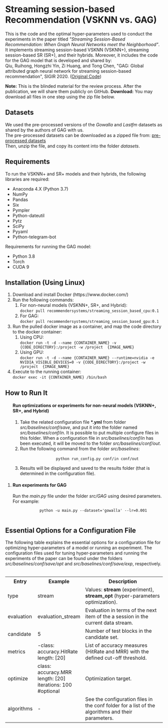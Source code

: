 <h1>Streaming session-based Recommendation (VSKNN vs. GAG)</h1>

This is the code and the optimal hyper-parameters used to conduct the experiments in the paper
titled <i>"Streaming Session-Based Recommendation: When Graph Neural Networks meet the Neighborhood"</i>.
It implements streaming session-based VSKNN (VSKNN+), streaming session-based SR (SR+), and their hybrids. Moreover, it
includes the code for the GAG model that is developed and shared by:
<br>
Qiu, Ruihong, Hongzhi Yin, Zi Huang, and Tong Chen,
"GAG: Global attributed graph neural network for streaming session-based recommendation", SIGIR 2020.
(<a href="https://github.com/RuihongQiu/GAG">Original Code</a>)

<b>Note:</b> This is the blinded material for the review process. After the publication, we will share them publicly on GitHub.
<b>Download:</b> You may download all files in one step using the zip file below.

<h2>Datasets</h2>
<div>
We used the pre-processed versions of the <i>Gowalla</i> and <i>Lastfm</i> datasets as shared by the authors of GAG with us. 
    <br>The pre-processed datasets can be downloaded as a zipped file from: 
    <a href="https://drive.google.com/file/d/1dBRsh-isQHKPn8GV5jzQnjEevwxmxx8p/view?usp=sharing">pre-processed datasets</a>
    <br> Then, unzip the file, and copy its content into the folder <i>datasets</i>.
</div>

<h2>Requirements</h2>

To run the VSKNN+ and SR+ models and their hybrids, the following libraries are required:

<ul>
    <li>Anaconda 4.X (Python 3.7)</li>
    <li>NumPy</li>
    <li>Pandas</li>
    <li>Six</li>
    <li>Pympler</li>
    <li>Python-dateutil</li>
    <li>Pytz</li>
    <li>SciPy</li>
    <li>Pyyaml</li>
    <li>Python-telegram-bot</li>
</ul>

Requirements for running the GAG model:

<ul>
    <li>Python 3.8</li>
    <li>Torch</li>
    <li>CUDA 9</li>
</ul>

<h2>Installation (Using Linux)</h2>
<ol>
<li> Download and install Docker (https://www.docker.com/) </li>
<li> Run the following commands: 
<ol>
    <li>For non-neural models (VSKNN+, SR+, and Hybrid):<br>
    <code>docker pull recommendersystems/streaming_session_based_cpu:0.1</code></li>
    <li>For GAG:<br>
    <code>docker pull recommendersystems/streaming_session_based_gpu:0.1</code></li>
</ol></li>
<li> Run the pulled docker image as a container, and map the code directory to the docker container:
<br> 
<ol>
    <li>Using CPU:<br>
    <code>docker run -t -d --name {CONTAINER_NAME} -v {CODE_DIRECTORY}:/project -w /project  {IMAGE_NAME}</code></li>
    <li>Using GPU:<br>
    <code>docker run -t -d --name {CONTAINER_NAME} --runtime=nvidia -e NVIDIA_VISIBLE_DEVICES=0 -v {CODE_DIRECTORY}:/project -w /project  {IMAGE_NAME}</code></li>
</ol> 
</li>
<li> Execute to the running container:<br>
<code>docker exec -it {CONTAINER_NAME} /bin/bash</code></li>
</ol>

<h2>How to Run It</h2>
<ol>
    <h4>Run optimizations or experiments for non-neural models (VSKNN+, SR+, and Hybrid)</h4>
    <ol>
        <li>
            Take the related configuration file <b>*.yml</b> from folder <i>src/baselines/conf/save</i>, and
            put it into the folder named <i>src/baselines/conf/in</i>. It is possible to put multiple configure files
            in this folder. When a configuration file in <i>src/baselines/conf/in</i> has been executed,
            it will be moved to the folder <i>src/baselines/conf/out</i>.
        </li>
        <li>
            Run the following command from the folder <i>src/baselines</i>: 
            <br>
            <code>
                python run_config.py conf/in conf/out
            </code>
        </li>    
        <li>
            Results will be displayed and saved to the results folder (that is determined in the configuration file).
        </li>
    </ol>
    </li>
    <li><h4>Run experiments for GAG</h4>
    Run the <i>main.py</i> file under the folder <i>src/GAG</i> using desired parameters. For example:
        <br>
        <code>
            python -u main.py --dataset='gowalla' --lr=0.001
        </code>
    </li>
</ol>


<h2>Essential Options for a Configuration File</h2>
The following table explains the essential options for a configuration file for optimizing hyper-parameters of a model or running an experiment.
The configuration files used for tuning hyper-parameters and running the experiments of the paper can be found under the folders <i>src/baselines/conf/save/opt</i> and <i>src/baselines/conf/save/exp</i>, respectively.
<br><br>
<div>
<div>
    <table class="table table-hover table-bordered">
        <tr>
            <th width="12%" scope="col"> Entry</th>
            <th width="16%" class="conf" scope="col">Example</th>
            <th width="72%" class="conf" scope="col">Description</th>
        </tr>
        <tr>
            <td>type</td>
            <td>stream</td>
            <td>Values: <b>stream</b> (experiment), <b>stream_opt</b> (hyper-parameters optimization).
            </td>
        </tr>
        <tr>
            <td>evaluation</td>
            <td>evaluation_stream</td>
            <td>Evaluation in terms of the next item of the a session in the current data stream.
            </td>
        </tr>
        <tr>
            <td scope="row">candidate</td>
            <td>5</td>
            <td>Number of test blocks in the candidate set.
            </td>
        </tr>
        <tr>
            <td scope="row">metrics</td>
            <td>-class: accuracy.HitRate<br>
                length: [20]
            </td>
            <td>List of accuracy measures (HitRate and MRR) with the defined cut-off threshold.
            </td>
        </tr>
        <tr>
            <td scope="row">optimize</td>
            <td> class: accuracy.MRR <br>
                length: [20]<br>
                iterations: 100 #optional
            </td>
            <td>Optimization target.
            </td>
        </tr>
        <tr>
            <td scope="row">algorithms</td>
            <td>-</td>
            <td>See the configuration files in the conf folder for a list of the
                algorithms and their parameters.<br>
            </td>
        </tr>
    </table>
</div>
</div>

